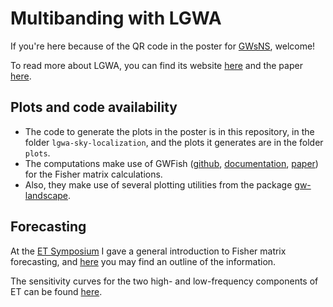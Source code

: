 # Multibanding with LGWA

If you're here because of the QR code in the poster for [GWsNS](https://indico.in2p3.fr/event/28236/), welcome! 

To read more about LGWA, you can find its website [here](http://lgwa.unicam.it/index.php)
and the paper [here](https://iopscience.iop.org/article/10.3847/1538-4357/abe5a7).

## Plots and code availability

- The code to generate the plots in the poster is in this repository, in 
    the folder `lgwa-sky-localization`, and the plots it generates are 
    in the folder `plots`.
- The computations make use of GWFish ([github](https://github.com/janosch314/GWFish), [documentation](https://gwfish.readthedocs.io/en/latest/), [paper](https://www.sciencedirect.com/science/article/pii/S2213133722000853?via%3Dihub)) for the Fisher matrix calculations.
- Also, they make use of several plotting utilities from the package [gw-landscape](https://github.com/jacopok/gw-landscape).

## Forecasting

At the [ET Symposium](https://github.com/FrancescoIacovelli/XIII_ET_Symposium_Hackathon) I gave a general introduction to Fisher matrix forecasting, and [here](https://htmlpreview.github.io/?https://github.com/FrancescoIacovelli/XIII_ET_Symposium_Hackathon/blob/main/introduction/fisher-explanation.html) you may find an outline of the information.

The sensitivity curves for the two high- and low-frequency components of ET can be found [here](https://apps.et-gw.eu/tds/?content=3&r=18213).